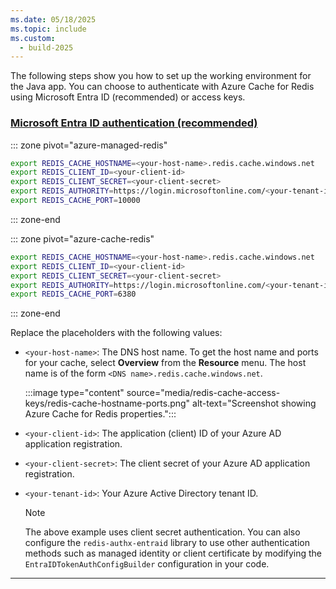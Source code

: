 ```yaml
---
ms.date: 05/18/2025
ms.topic: include
ms.custom:
  - build-2025
---
```



The following steps show you how to set up the working environment for the Java app. You can choose to authenticate with Azure Cache for Redis using Microsoft Entra ID (recommended) or access keys.

### [Microsoft Entra ID authentication (recommended)](#tab/entraid)

::: zone pivot="azure-managed-redis"

```bash
export REDIS_CACHE_HOSTNAME=<your-host-name>.redis.cache.windows.net
export REDIS_CLIENT_ID=<your-client-id>
export REDIS_CLIENT_SECRET=<your-client-secret>
export REDIS_AUTHORITY=https://login.microsoftonline.com/<your-tenant-id>
export REDIS_CACHE_PORT=10000
```

::: zone-end

::: zone pivot="azure-cache-redis"

```bash
export REDIS_CACHE_HOSTNAME=<your-host-name>.redis.cache.windows.net
export REDIS_CLIENT_ID=<your-client-id>
export REDIS_CLIENT_SECRET=<your-client-secret>
export REDIS_AUTHORITY=https://login.microsoftonline.com/<your-tenant-id>
export REDIS_CACHE_PORT=6380
```

::: zone-end

Replace the placeholders with the following values:

- `<your-host-name>`: The DNS host name. To get the host name and ports for your cache, select **Overview** from the **Resource** menu. The host name is of the form `<DNS name>.redis.cache.windows.net`.

  :::image type="content" source="media/redis-cache-access-keys/redis-cache-hostname-ports.png" alt-text="Screenshot showing Azure Cache for Redis properties.":::

- `<your-client-id>`: The application (client) ID of your Azure AD application registration.
- `<your-client-secret>`: The client secret of your Azure AD application registration.  
- `<your-tenant-id>`: Your Azure Active Directory tenant ID.

  > [!NOTE]
  > The above example uses client secret authentication. You can also configure the `redis-authx-entraid` library to use other authentication methods such as managed identity or client certificate by modifying the `EntraIDTokenAuthConfigBuilder` configuration in your code.

---
